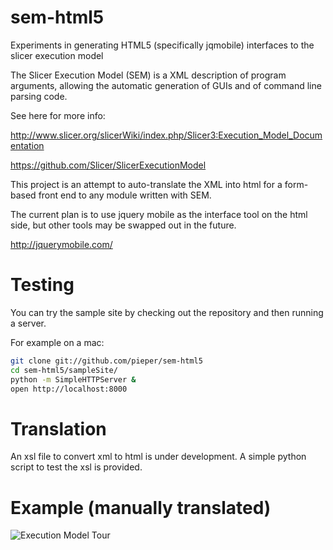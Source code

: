 sem-html5
=========

Experiments in generating HTML5 (specifically jqmobile) interfaces to the slicer execution model


The Slicer Execution Model (SEM) is a XML description of program arguments, allowing the automatic
generation of GUIs and of command line parsing code.

See here for more info:

http://www.slicer.org/slicerWiki/index.php/Slicer3:Execution_Model_Documentation

https://github.com/Slicer/SlicerExecutionModel

This project is an attempt to auto-translate the XML into html for a form-based front
end to any module written with SEM.

The current plan is to use jquery mobile as the interface tool on the html side, but other
tools may be swapped out in the future.

http://jquerymobile.com/

Testing
=======

You can try the sample site by checking out the repository and then running a server.

For example on a mac:

```bash
git clone git://github.com/pieper/sem-html5
cd sem-html5/sampleSite/
python -m SimpleHTTPServer &
open http://localhost:8000
```

Translation
===========

An xsl file to convert xml to html is under development.  A simple python script
to test the xsl is provided.

Example (manually translated)
=============================

![Execution Model Tour](https://raw.github.com/pieper/sem-html5/master/images/Tour.png)
